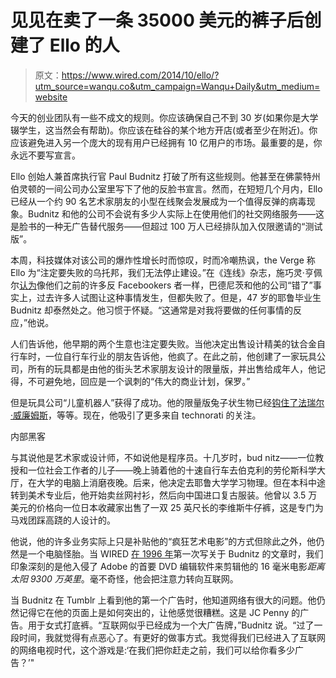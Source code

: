 # 见见在卖了一条 35000 美元的裤子后创建了 Ello 的人

> 原文：<https://www.wired.com/2014/10/ello/?utm_source=wanqu.co&utm_campaign=Wanqu+Daily&utm_medium=website>

今天的创业团队有一些不成文的规则。你应该确保自己不到 30 岁(如果你是大学辍学生，这当然会有帮助)。你应该在硅谷的某个地方开店(或者至少在附近)。你应该避免进入另一个庞大的现有用户已经拥有 10 亿用户的市场。最重要的是，你永远不要写宣言。

Ello 创始人兼首席执行官 Paul Budnitz 打破了所有这些规则。他甚至在佛蒙特州伯灵顿的一间公司办公室里写下了他的反脸书宣言。然而，在短短几个月内，Ello 已经从一个约 90 名艺术家朋友的小型在线聚会发展成为一个值得反弹的病毒现象。Budnitz 和他的公司不会说有多少人实际上在使用他们的社交网络服务——这是脸书的一种无广告替代服务——但超过 100 万人已经排队加入仅限邀请的“测试版”。

本周，科技媒体对该公司的爆炸性增长时而惊叹，时而冷嘲热讽，the Verge 称 Ello 为“注定要失败的乌托邦，我们无法停止建设。”在《连线》杂志，施巧灵·亨佩尔[认为](https://www.wired.com/2014/09/facebook-killer-ello-doesnt-care-moneyso-wont-work/)像他们之前的许多反 Facebookers 者一样，巴德尼茨和他的公司“错了”事实上，过去许多人试图让这种事情发生，但都失败了。但是，47 岁的耶鲁毕业生 Budnitz 却泰然处之。他习惯于怀疑。“这通常是对我将要做的任何事情的反应，”他说。

人们告诉他，他早期的两个生意也注定要失败。当他决定出售设计精美的钛合金自行车时，一位自行车行业的朋友告诉他，他疯了。在此之前，他创建了一家玩具公司，所有的玩具都是由他的街头艺术家朋友设计的限量版，并出售给成年人，他记得，不可避免地，回应是一个讽刺的“伟大的商业计划，保罗。”

但是玩具公司“儿童机器人”获得了成功。他的限量版兔子状生物已经[钩住了法瑞尔·威廉姆斯](http://www.azuremagazine.com/article/must-see-this-is-not-a-toy/)，等等。现在，他吸引了更多来自 technorati 的关注。

内部黑客

与其说他是艺术家或设计师，不如说他是程序员。十几岁时，bud nitz——一位教授和一位社会工作者的儿子——晚上骑着他的十速自行车去伯克利的劳伦斯科学大厅，在大学的电脑上消磨夜晚。后来，他决定去耶鲁大学学习物理。但在本科中途转到美术专业后，他开始卖丝网衬衫，然后向中国进口复古服装。他曾以 3.5 万美元的价格向一位日本收藏家出售了一双 25 英尺长的李维斯牛仔裤，这是专门为马戏团踩高跷的人设计的。

他说，他的许多业务实际上只是补贴他的“疯狂艺术电影”的方式但除此之外，他仍然是一个电脑怪胎。当 WIRED [在 1996 年](https://www.wired.com/wired/archive/4.04/scans.html)第一次写关于 Budnitz 的文章时，我们印象深刻的是他入侵了 Adobe 的首要 DVD 编辑软件来剪辑他的 16 毫米电影*距离太阳 9300 万英里*。毫不奇怪，他会把注意力转向互联网。

当 Budnitz 在 Tumblr 上看到他的第一个广告时，他知道网络有很大的问题。他仍然记得它在他的页面上是如何突出的，让他感觉很糟糕。这是 JC Penny 的广告。用于女式打底裤。“互联网似乎已经成为一个大广告牌，”Budnitz 说。“过了一段时间，我就觉得有点恶心了。有更好的做事方式。我觉得我们已经进入了互联网的网络电视时代，这个游戏是:‘在我们把你赶走之前，我们可以给你看多少广告？’"